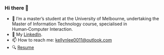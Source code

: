 ### Hi there 👋

- 🔭 I’m a master’s student at the University of Melbourne, undertaking the Master of Information Technology course, specialised in Human‑Computer
Interaction.
- 💬 My [LinkedIn](https://www.linkedin.com/in/beier-li-4bb270135/).
- 📫 How to reach me: kellynlee0011@outlook.com
- 🔍 [Resume](https://github.com/kellynlee/kellynlee/raw/main/Resume.pdf)
